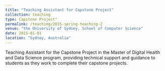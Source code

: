 ```yaml
---
title: "Teaching Assistant for Capstone Project"
collection: teaching
type: Capstone Project"
permalink: /teaching/2015-spring-teaching-2
venue: "the University of Sydney, School of Computer Science"
date: 2015-01-01
location: "Sydney, Australia"
---
```


Teaching Assistant for the Capstone Project in the Master of Digital Health and Data Science program, providing technical support and guidance to students as they work to complete their capstone projects.

